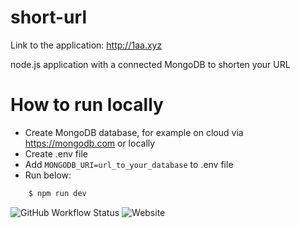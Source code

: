 # short-url

Link to the application: http://1aa.xyz

node.js application with a connected MongoDB to shorten your URL

# How to run locally
- Create MongoDB database, for example on cloud via https://mongodb.com or locally
- Create .env file
- Add ```MONGODB_URI=url_to_your_database``` to .env file
- Run below:
```sh
    $ npm run dev
```

<img alt="GitHub Workflow Status" src="https://img.shields.io/github/workflow/status/mhocio/short-url/Node.js%20CI?style=flat-square"> <img alt="Website" src="https://img.shields.io/website?style=flat-square&url=http%3A%2F%2F1aa.xyz">
